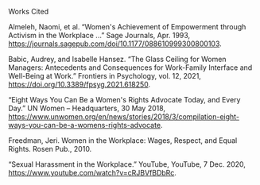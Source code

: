 Works Cited 

Almeleh, Naomi, et al. “Women's Achievement of Empowerment through Activism in the Workplace ...” Sage Journals, Apr. 1993, https://journals.sagepub.com/doi/10.1177/088610999300800103.

Babic, Audrey, and Isabelle Hansez. “The Glass Ceiling for Women Managers: Antecedents and Consequences for Work-Family Interface and Well-Being at Work.” Frontiers in Psychology, vol. 12, 2021, https://doi.org/10.3389/fpsyg.2021.618250. 

“Eight Ways You Can Be a Women's Rights Advocate Today, and Every Day.” UN Women – Headquarters, 30 May 2018, https://www.unwomen.org/en/news/stories/2018/3/compilation-eight-ways-you-can-be-a-womens-rights-advocate. 

Freedman, Jeri. Women in the Workplace: Wages, Respect, and Equal Rights. Rosen Pub., 2010.

“Sexual Harassment in the Workplace.” YouTube, YouTube, 7 Dec. 2020, https://www.youtube.com/watch?v=cRJBVfBDbRc. 
